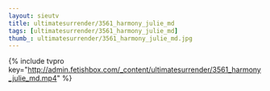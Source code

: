 ```yaml
--- 
layout: sieutv
title: ultimatesurrender/3561_harmony_julie_md
tags: [ultimatesurrender/3561_harmony_julie_md]
thumb_: ultimatesurrender/3561_harmony_julie_md.jpg
---
```

{% include tvpro key="http://admin.fetishbox.com/_content/ultimatesurrender/3561_harmony_julie_md.mp4" %} 
